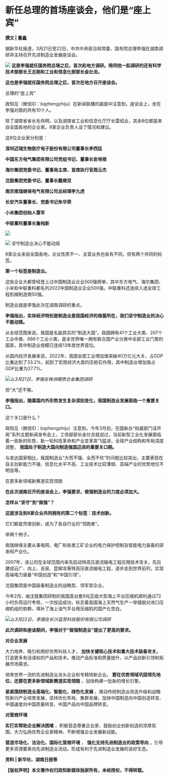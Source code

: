 # 新任总理的首场座谈会，他们是“座上宾”

**撰文 | 董鑫**

据新华社报道，3月21日至22日，中共中央政治局常委、国务院总理李强在湖南调研并主持召开先进制造业发展座谈会。

![](https://inews.gtimg.com/news_bt/ONVEqyPPNOEQJZTcIboEj_c9dZTJSXBD6KBf0Vg__4vIMAA/1000)
**这是李强就任国务院总理之后，首次赴地方调研。陪同他一起调研的还有科学技术部部长王志刚和工业和信息化部部长金壮龙。**

**这也是李强就任国务院总理之后，首次在地方召开座谈会。**

总理的“座上宾”

政知见（微信ID：bqzhengzhiju）在新闻联播的画面中注意到，座谈会上，坐在李强对面的共有10个人。

除了湖南省省长毛伟明，以及湖南省工业和信息化厅厅长雷绍业，其余8位都是来自全国各地的企业家。8家企业负责人谈了情况和建议。

这8位企业家分别是：

**深圳迈瑞生物医疗电子股份有限公司董事长李西廷**

**中国东方电气集团有限公司党组书记、董事长俞培根**

**海尔集团党委书记、董事局主席、首席执行官周云杰**

**沈鼓集团党委书记、董事长戴继双**

**南京南瑞继保电气有限公司总经理李九虎**

**长安汽车董事长、党委书记朱华荣**

**小米集团创始人雷军**

**中联重科董事长詹纯新**

![](https://inews.gtimg.com/news_bt/OsvVcGBqfIVvu4Z6PZ8AbJAGURisFEFVEesgUwwWfLK60AA/1000)

![](https://inews.gtimg.com/news_bt/OuAeJz70vj0ataOU2gH9UQzUaW0HE-08F4knQJVNBo1XQAA/1000)
坚守制造业决心不能动摇

8家企业来自全国各地，企业性质不一、主营业务也各有不同，但有两个共同的标签。

**第一个标签是制造业。**

这些企业大都曾经登上过中国制造业企业500强榜单，其中东方电气、海尔集团、小米和中联重科都名列2022中国制造业企业500强，中联重科还连续入选全球工程机械制造商50强。

制造业就是李强此次在湖南调研的重点。

**李强指出，实体经济特别是制造业是我国经济的根基所在，我们坚守制造业的决心不能动摇。**

从全球范围来说，我国是名副其实的“制造大国”。我国拥有41个工业大类、207个工业中类、666个工业小类，是全世界唯一拥有联合国产业分类中全部工业门类的国家，其中制造业规模已连续13年居世界首位。

从国内经济发展来说，2022年，我国全部工业增加值突破40万亿元大关，占GDP比重达到了33.2%，起到了宏观经济大盘的压舱石作用，其中制造业增加值占GDP比重为27.7%。

![](https://inews.gtimg.com/news_bt/O8-5axMg7SjgbZGUc4aR3_Kzu6RYgTJ_O8EayXb4PInxQAA/1000)_△3月21日，李强在株洲硬质合金集团调研_

但“大”还不够。

**李强指出，随着国内外形势发生复杂深刻变化，我国制造业发展面临一个重要关口。**

这个关口是什么？

政知见（微信ID：bqzhengzhiju）注意到，今年3月初，在国新办“权威部门话开局”系列主题新闻发布会上，工信部部长金壮龙就说过，当前新型工业化发展面临着一些新的形势，新一轮科技革命和产业变革突飞猛进，全球产业结构和布局深度调整，
**我国处于制造大国向制造强国迈进的重要关口期。**

与发达国家相比，我国制造业“大而不强、全而不优”的问题比较突出，主要表现在自主创新能力不强、信息化水平不高、工业技术比较薄弱、高端产业的优势地位不明显等。

在更多新领域新赛道实现领跑

**在此次湖南召开的座谈会上，李强要求，做强制造业的力度必须加大。**

**怎样从“坚守”到“做强”？**

**这就涉及到8家企业共同拥有的第二个标签：技术创新。**

它们都是凭借创新，成为了各自行业的“领跑者”。

举两个例子。

南瑞继保主要从事电网、电厂和各类工矿企业的电力保护控制及智能电力装备的研发和产业化。

2007年，该公司在全球范围内率先启动特高压直流输电工程应用技术攻关，先后建成云广、向上、吉泉、昆柳龙等特高压直流输电工程，逐步走到世界前列，实现高端电力装备“中国创造”和“中国引领”。

沈鼓集团是中国装备制造业的战略型、领军型企业。

今年2月，由沈鼓集团研制的我国首台套9兆瓦级大型海上平台压缩机顺利通过72小时负荷运行考核，一次投运成功，标志着我国海上天然气生产一举摆脱对进口压缩机组的依赖，填补了海上油气平台用压缩机的国产化空白。

![](https://inews.gtimg.com/news_bt/OnELuL7izVSAPZJR9Ed28mPrmhif3lJ8XYD-NABJ6YQVMAA/1000)_△3月22日，李强在长沙蓝思科技股份有限公司调研_

**此次调研和座谈期间，李强对于“做强制造业”提出了更高的要求。**

**对企业发展**

大力培养、吸引和用好优秀科技人才， **加快关键核心技术和重大技术装备攻关，**
打造更多有话语权的产品和技术。推动产品标准和质量提升，以产品创新引领和拓展市场需求。

培育世界一流的先进制造业龙头企业和专精特新企业。 **要在优势领域巩固领先地位，还要在更多新领域新赛道实现领跑** ，加快构建一批新的增长引擎。

**紧紧围绕制造业高端化、智能化、绿色化发展**
，推动传统制造业改造升级和战略性新兴产业培育发展，坚持优化布局、集群发展，加快中国制造向中国创造转变、中国速度向中国质量转变、中国产品向中国品牌转变。

**对营商环境**

**实打实帮助企业解决困难** ，积极营造尊重企业家、鼓励创业创新创造的浓厚氛围，大力弘扬优秀企业家精神，不断增强企业发展新动能。

**营造市场化、法治化、国际化营商环境** ， **强化支持先进制造业的政策导向**
，引导更多资源要素向先进制造业流动，形成有利于先进制造业发展的良好生态。

**资料 | 新华社、湖南日报等**

**【版权声明】本文著作权归政知新媒体独家所有，未经授权，不得转载。**

